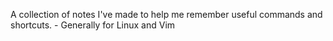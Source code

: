 A collection of notes I've made to help me remember useful commands and shortcuts. - Generally for Linux and Vim
